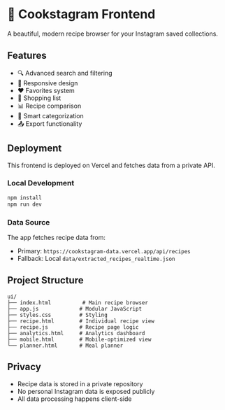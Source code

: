 # 🍳 Cookstagram Frontend

A beautiful, modern recipe browser for your Instagram saved collections.

## Features

- 🔍 Advanced search and filtering
- 📱 Responsive design
- ❤️ Favorites system
- 🛒 Shopping list
- 📊 Recipe comparison
- 🎯 Smart categorization
- 📤 Export functionality

## Deployment

This frontend is deployed on Vercel and fetches data from a private API.

### Local Development

```bash
npm install
npm run dev
```

### Data Source

The app fetches recipe data from:
- Primary: `https://cookstagram-data.vercel.app/api/recipes`
- Fallback: Local `data/extracted_recipes_realtime.json`

## Project Structure

```
ui/
├── index.html          # Main recipe browser
├── app.js             # Modular JavaScript
├── styles.css         # Styling
├── recipe.html        # Individual recipe view
├── recipe.js          # Recipe page logic
├── analytics.html     # Analytics dashboard
├── mobile.html        # Mobile-optimized view
└── planner.html       # Meal planner
```

## Privacy

- Recipe data is stored in a private repository
- No personal Instagram data is exposed publicly
- All data processing happens client-side
